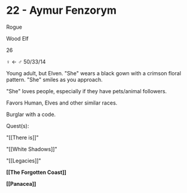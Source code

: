 # 22 - Aymur Fenzorym

Rogue

Wood Elf

26

♀ <- ♂ 50/33/14

Young adult, but Elven. "She" wears a black gown with a crimson floral pattern. "She" smiles as you approach.

"She" loves people, especially if they have pets/animal followers.

Favors Human, Elves and other similar races.

Burglar with a code.

  

Quest(s):

"[[There is]]"

"[[White Shadows]]"

"[[Legacies]]"

  

**[[The Forgotten Coast]]**

**[[Panacea]]**

  
